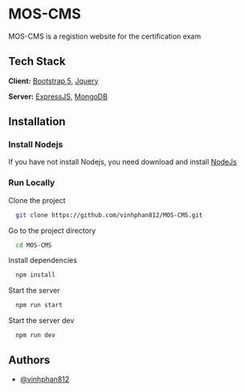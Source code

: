 
# MOS-CMS

MOS-CMS is a registion website for the certification exam


## Tech Stack

**Client:** [Bootstrap 5](https://getbootstrap.com/docs/5.1/getting-started/introduction/), [Jquery](https://jquery.com/)

**Server:** [ExpressJS](http://expressjs.com/), [MongoDB](https://www.mongodb.com/)


## Installation
### Install Nodejs
If you have not install Nodejs, you need download and install [NodeJs](https://nodejs.org/en/download/)

### Run Locally

Clone the project

```bash
  git clone https://github.com/vinhphan812/MOS-CMS.git
```

Go to the project directory

```bash
  cd MOS-CMS
```

Install dependencies

```bash
  npm install
```

Start the server

```bash
  npm run start
```

Start the server dev

```base
  npm run dev
```

## Authors

- [@vinhphan812](https://www.github.com/vinhphan812)

